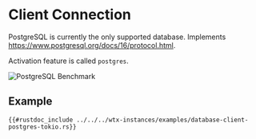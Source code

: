 
# Client Connection

PostgreSQL is currently the only supported database. Implements <https://www.postgresql.org/docs/16/protocol.html>.

Activation feature is called `postgres`.

![PostgreSQL Benchmark](https://i.imgur.com/vf2tYxY.jpeg)

## Example

```rust,edition2021,no_run
{{#rustdoc_include ../../../wtx-instances/examples/database-client-postgres-tokio.rs}}
```
